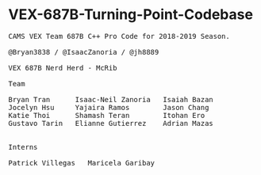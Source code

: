# VEX-687B-Turning-Point-Codebase
<pre>
CAMS VEX Team 687B C++ Pro Code for 2018-2019 Season.

@Bryan3838 / @IsaacZanoria / @jh8889

VEX 687B Nerd Herd - McRib

Team

Bryan Tran      Isaac-Neil Zanoria   Isaiah Bazan
Jocelyn Hsu     Yajaira Ramos        Jason Chang
Katie Thoi      Shamash Teran        Itohan Ero
Gustavo Tarin   Elianne Gutierrez    Adrian Mazas


Interns

Patrick Villegas   Maricela Garibay

</pre>
